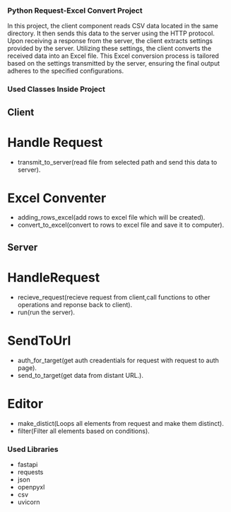### Python Request-Excel Convert Project
In this project, the client component reads CSV data located in the same directory. It then sends this data to the server using the HTTP protocol. Upon receiving a response from the server, the client extracts settings provided by the server. Utilizing these settings, the client converts the received data into an Excel file. This Excel conversion process is tailored based on the settings transmitted by the server, ensuring the final output adheres to the specified configurations.
### Used Classes Inside Project 
## Client
# Handle Request
- transmit_to_server(read file from selected path and send this data to server).
# Excel Conventer
- adding_rows_excel(add rows to excel file which will be created).
- convert_to_excel(convert to rows to excel file and save it to computer).
## Server
# HandleRequest
- recieve_request(recieve request from client,call functions to other operations and reponse back to client).
- run(run the server).
# SendToUrl
- auth_for_target(get auth creadentials for request with request to auth page).
- send_to_target(get data from distant URL.).
# Editor
- make_distict(Loops all elements from request and make them distinct).
- filter(Filter all elements based on conditions).
### Used Libraries
- fastapi
- requests
- json
- openpyxl
- csv
- uvicorn